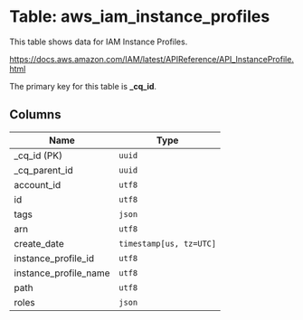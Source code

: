 # Table: aws_iam_instance_profiles

This table shows data for IAM Instance Profiles.

https://docs.aws.amazon.com/IAM/latest/APIReference/API_InstanceProfile.html

The primary key for this table is **_cq_id**.

## Columns

| Name          | Type          |
| ------------- | ------------- |
|_cq_id (PK)|`uuid`|
|_cq_parent_id|`uuid`|
|account_id|`utf8`|
|id|`utf8`|
|tags|`json`|
|arn|`utf8`|
|create_date|`timestamp[us, tz=UTC]`|
|instance_profile_id|`utf8`|
|instance_profile_name|`utf8`|
|path|`utf8`|
|roles|`json`|
